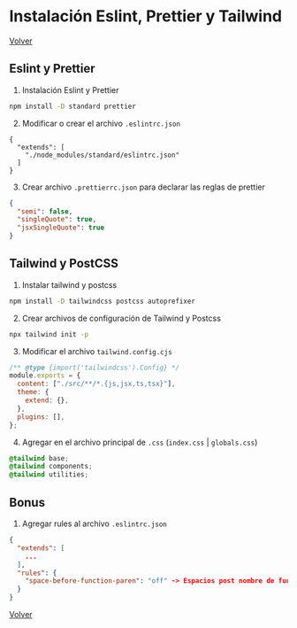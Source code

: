 # Instalación Eslint, Prettier y Tailwind

[Volver](index)

## Eslint y Prettier

1. Instalación Eslint y Prettier

```bash
npm install -D standard prettier
```

2. Modificar o crear el archivo `.eslintrc.json`

```
{
  "extends": [
    "./node_modules/standard/eslintrc.json"
  ]
}
```

3. Crear archivo `.prettierrc.json` para declarar las reglas de prettier

```json
{
  "semi": false,
  "singleQuote": true,
  "jsxSingleQuote": true
}
```

## Tailwind y PostCSS

1. Instalar tailwind y postcss

```bash
npm install -D tailwindcss postcss autoprefixer
```

2. Crear archivos de configuración de Tailwind y Postcss

```bash
npx tailwind init -p
```

3. Modificar el archivo `tailwind.config.cjs`

```js
/** @type {import('tailwindcss').Config} */
module.exports = {
  content: ["./src/**/*.{js,jsx,ts,tsx}"],
  theme: {
    extend: {},
  },
  plugins: [],
};
```

4. Agregar en el archivo principal de `.css` (`index.css` | `globals.css`)

```css
@tailwind base;
@tailwind components;
@tailwind utilities;
```

## Bonus

1. Agregar rules al archivo `.eslintrc.json`

```json
{
  "extends": [
    ...
  ],
  "rules": {
    "space-before-function-paren": "off" -> Espacios post nombre de función
  }
}
```

[Volver](index)
